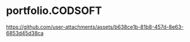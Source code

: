 # portfolio.CODSOFT





https://github.com/user-attachments/assets/b638ce1b-81b8-457d-8e63-6853d45d38ca

